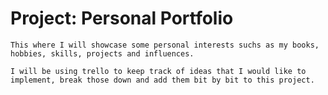 # Project: Personal Portfolio

`This where I will showcase some personal interests suchs as my books,
hobbies, skills, projects and influences.`

`I will be using trello to keep track of ideas that I would like to implement,
break those down and add them bit by bit to this project.`